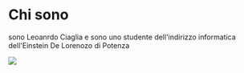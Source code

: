 <h1>Chi sono</h1>
<p>sono Leoanrdo Ciaglia e sono uno studente dell'indirizzo informatica dell'Einstein De Lorenozo di Potenza</p>



























<table>
  <img src="https://www.distortionbyte.com/images/it/informatica/linguaggi/linguaggio-c/c-programming.svg"/>
</table>
